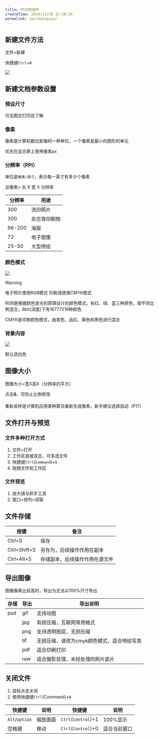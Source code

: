 ```yaml
---
title: PS文档操作
createTime: 2024/11/28 15:58:34
permalink: /ps/bokspaya/
---
```

## 新建文件方法

文件>新建

快捷键`Ctrl`+`N`

![](https://file.iglooblog.top/ps/PixPin_2024-10-07_20-12-59.webp)

## 新建文档参数设置

### 预设尺寸

可去图文打印店了解

### 像素

像素是计算机数位影像的一种单位，一个像素是最小的图形的单元

优先在显示屏上使用像素px

### 分辨率（PPI）

单位是`像素/英寸`，表示每一英寸有多少个像素

总像素= 长 X 宽 X 分辨率

| 分辨率 | 用途         |
| ------ | ------------ |
| 300    | 洗印照片     |
| 300    | 杂志等印刷物 |
| 96-200 | 海报         |
| 72     | 电子图像     |
| 25-50  | 大型喷绘     |

### 颜色模式

![](https://file.iglooblog.top/ps/%E6%88%AA%E5%B1%8F2025-01-20%2021.03.56.png)

>[!warning]
>
>电子照片使用RGB模式
>印刷请使用CMYK模式

RGB是根据颜色发光的原理设计的颜色模式，有红、绿、蓝三种原色，按不同比例混合，8bit(深度)下有16777216种颜色

CMYK是印刷颜色模式，由青色、品红、黄色和黑色进行混合

### 背景内容

![](https://file.iglooblog.top/ps/%E6%88%AA%E5%B1%8F2025-01-20%2021.08.24.png)

默认选白色

## 图像大小

图像大小=宽X高X（分辨率的平方）

点击🔒，可防止比例修改

重新采样是计算机应用某种算法重新生成像素，新手建议选择自动（P17）

## 文件打开与预览

### 文件多种打开方式

1. 文件>打开
2. 工作区直接双击，可多选文件
3. 快捷键`Ctrl`(`Command`)+`O`
4. 拖拽文件到工作区

### 文件预览

1. 放大镜与抓手工具
2. 窗口>排列>双联

## 文件存储

| 按键         | 备注                           |
| ------------ | ------------------------------ |
| Ctrl+S       | 保存                           |
| Ctrl+Shift+S | 另存为，后续操作作用在副本     |
| Ctrl+Alt+S   | 存储副本，后续操作作用在源文件 |

## 导出图像

图像像素比较高时，导出为无法以100%尺寸导出

| 存储 | 导出 | 导出说明                                   |
| ---- | ---- | ------------------------------------------ |
| psd  | gif  | 支持动图                                   |
|      | jpg  | 有损压缩，互联网常用格式                   |
|      | png  | 支持透明图层，无损压缩                     |
|      | tif  | 无损压缩，请改为cmyk颜色模式，适合喷绘写真 |
|      | pdf  | 适合印刷打印                               |
|      | raw  | 适合摄影处理，未经处理的照片底片           |

## 关闭文件

1. 鼠标点击关闭
2. 使用快捷键`Ctrl`(Command)+`W`

| 快捷键         | 说明     | 快捷键              | 说明         |
| -------------- | -------- | ------------------- | ------------ |
| `Alt`/`option` | 缩放画面 | `Ctrl`(`Control`)+1 | 100%显示     |
| 空格键         | 移动     | `Ctrl`(`Control`)+0 | 适合当前窗口 |
